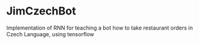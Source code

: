 # JimCzechBot
Implementation of RNN for teaching a bot how to take restaurant orders in Czech Language, using tensorflow 
